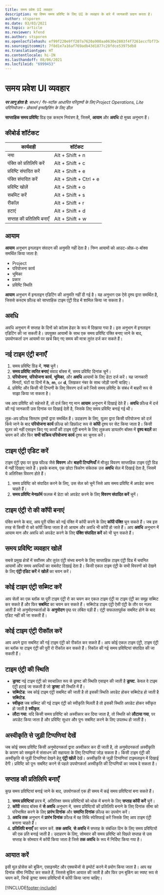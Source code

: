 ```yaml
---
title: समय प्रवेश UI व्यवहार
description: यह विषय समय प्रविष्टि के लिए UI के व्यवहार के बारे में जानकारी प्रदान करता है।
author: stsporen
ms.date: 03/03/2021
ms.topic: article
ms.reviewer: kfend
ms.author: stsporen
ms.openlocfilehash: ef99f220e9ff207a7620a900aa0630e2803f4f7261eccfbf73ed79717648bf92
ms.sourcegitcommit: 7f8d1e7a16af769adb43d1877c28fdce53975db8
ms.translationtype: HT
ms.contentlocale: hi-IN
ms.lasthandoff: 08/06/2021
ms.locfileid: "6999453"
---
```

# <a name="time-entry-ui-behavior"></a>समय प्रवेश UI व्यवहार

_**पर लागू होता है:** साधन / गैर-स्टॉक आधारित परिदृश्यों के लिए Project Operations, Lite परिनियोजन - प्रोफार्मा इनवॉइसिंग के लिए डील_


**साप्ताहिक समय प्रविष्टि** ग्रिड एक कस्टम नियंत्रण है, जिसमें, **आयाम** और **अवधि** दो मुख्य अनुभाग हैं।

## <a name="keyboard-shortcuts"></a>कीबोर्ड शॉर्टकट
| कार्यवाही        | शॉर्टकट                  |
|------------   |------------------------   |
| नया           | Alt + Shift + n           |
| पंक्ति को प्रतिलिपि करें      | Alt + Shift + c           |
| प्रविष्टि संपादित करें    | Alt + Shift + e           |
| पंक्ति संपादित करें      | Alt + Shift + Ctrl + e    |
| प्रविष्टि खोलें    | Alt + Shift + o           |
| सबमिट करें        | Alt + Shift + s           |
| रीकॉल        | Alt + Shift + r           |
| हटाएं        | Alt + Shift + d           |
| सप्ताह की प्रतिलिपि बनाएँ     | Alt + Shift + w           |

## <a name="dimensions"></a>आयाम
**आयाम** अनुभाग इनलाइन संपादन की अनुमति नहीं देता है। निम्न आयामों को आउट-ऑफ़-द-बॉक्स समर्थित किया जाता है:

  - Project
  - परियोजना कार्य
  - भूमिका
  - प्रकार
  - प्रविष्टि स्थिति

**आयाम** अनुभाग में इनलाइन एडिटिंग की अनुमति नहीं दी गई है। यह अनुभाग एक ऐसे दृश्य द्वारा समर्थित है, जिससे कस्टम फ़ील्ड को साप्ताहिक टाइम एंट्री ग्रिड में शामिल किया जा सकता है।

## <a name="duration"></a>अवधि
अवधि अनुभाग में सप्ताह के दिनों को कॉलम हेडर के रूप में दिखाया गया है। इस अनुभाग में इनलाइन एडिटिंग की जा सकती है। उपयुक्त आयामों के साथ एक समय प्रविष्टि पंक्ति बनाए जाने के बाद, उपयोगकर्ता उन आयामों पर खर्च किए गए समय की मात्रा तुरंत दर्ज कर सकते हैं।

## <a name="create-a-new-time-entry"></a>नई टाइम एंट्री बनाएँ

1. समय प्रविष्टि ग्रिड में, **नया** चुनें। 
2. **समय प्रविष्टि त्वरित बनाएं** संवाद बॉक्स में, समय प्रविष्टि दिनांक चुनें।
3. **परियोजना**, **परियोजना कार्य**, **भूमिका**, और **अवधि** आयामों के लिए डेटा दर्ज करें। यह जानकारी मिनटों, घंटों या दिनों में **h**, **m**, or **d**, लिखकर नंबर के साथ जोड़ी जानी चाहिए। 
4. प्रविष्टि और किसी भी टिप्पणी के लिए विवरण दर्ज करें जिसे समय प्रविष्टि के संबंध में बाहरी रूप से साझा किया जा सकता है। 

जब आप प्रविष्टि को सहेजते हैं, तो दर्ज किए गए मान **आयाम** अनुभाग में दिखाई देते हैं। **अवधि** फ़ील्ड में दर्ज की गई जानकारी उस दिनांक पर दिखाई देती है, जिसके लिए समय प्रविष्टि बनाई गई थी।

लुक-अप फ़ील्ड सिस्टम दृश्यों द्वारा समर्थित हैं। उदाहरण के लिए, यूज़र द्वारा किसी परियोजना को दर्ज किये जाने के बाद **परियोजना कार्य** फ़ील्ड को डिफ़ॉल्ट रूप से **कॉपी** दृश्य पर सेट किया जाता है। किसी यूज़र को नहीं एसाइन किए गए कार्यों की टाइम एंट्री बनाने के लिए लुकअप डायलॉग बॉक्स में **दृश्य बदलें** का चयन करें और फिर **सभी सक्रिय परियोजना कार्य** दृश्य का चुनाव करें।

## <a name="edit-a-time-entry"></a>टाइम एंट्री एडिट करें 
टाइम एंट्री पृष्ठ पर कुछ फील्ड जैसे **विवरण** और **बाहरी टिप्पणियाँ** में मौजूद विवरण साप्ताहिक टाइम एंट्री ग्रिड में नहीं दिखाए जाते हैं। इसके बजाय, एक छोटा त्रिकोण संकेतक उस **अवधि** सेल में दिखाई देता है, जिसमें ये अतिरिक्त विवरण होते हैं। 

1. समय प्रविष्टि को संपादित करने के लिए, उस सेल को चुनें जिसे आप समय प्रविष्टि में अपडेट करना चाहते हैं।
2. **समय प्रविष्टि मेनफ़ॉर्म** फलक में डेटा को अपडेट करने के लिए **विवरण संपादित करें** चुनें। 

## <a name="copy-a-time-entry-row"></a>टाइम एंट्री रो की कॉपी बनाएं
पंक्ति बनने के बाद, आप पूरी पंक्ति को नई पंक्ति में कॉपी करने के लिए **कॉपी पंक्ति** चुन सकते हैं। जब इस तरह से किसी रो को कॉपी किया जाता है तो आयाम और अवधि भी कॉपी हो जाते हैं। आप **अवधि** अनुभाग में आयाम मान और अवधि को अपडेट करने के लिए **पंक्ति संपादित करें** को भी चुन सकते हैं।

## <a name="open-a-time-entry-behavior"></a>समय प्रविष्टि व्यवहार खोलें
सबसे प्रमुख क्षेत्रों में सर्वोत्तम और तुरंत एंट्री संभव बनाने के लिए साप्ताहिक टाइम एंट्री ग्रिड में चयनित आयामों और समय अवधियों का सबसेट दिखाई देता है। किसी एकल टाइम एंट्री के सभी विवरणों को देखने के लिए **एंट्री एडिट करें** में **खोलें** का चयन करें।

## <a name="submit-a-time-entry"></a>कोई टाइम एंट्री सब्मिट करें
आप सेलों का एक ब्लॉक या पूरी टाइम एंट्री रो का चयन कर एकल टाइम एंट्री या टाइम एंट्री का समूह सब्मिट कर सकते हैं और फिर **सबमिट** का चयन कर सकते हैं। सब्मिटेड टाइम एंट्री ऐसी एंट्री के तौर पर नज़र आती हैं जो अनुमोदनकर्ताओं के **अनुमोदन** पृष्ठ पर लंबित पड़ी हैं। एंट्री सफलतापूर्वक सबमिट होने के बाद एडिट नहीं की जा सकती हैं।

## <a name="recall-a-time-entry"></a>कोई टाइम एंट्री रीकॉल करें
आप अपने द्वारा सबमिट की गई टाइम एंट्री को रीकॉल कर सकते हैं। आप कोई एकल टाइम एंट्री, टाइम एंट्री का ब्लॉक या टाइम एंट्री की पूरी रो रीकॉल कर सकते हैं। रिकॉल की गई समय प्रविष्टियां संपादित की जा सकती हैं।

## <a name="time-entry-status"></a>टाइम एंट्री की स्थिति

- **ड्राफ्ट** नई टाइम एंट्री को स्वचालित रूप से ड्राफ्ट की स्थिति एसाइन की जाती है **ड्राफ्ट**. केवल वे टाइम एंट्री हटाई जा सकती हैं जो **ड्राफ्ट** की स्थिति में हैं।
- **सब्मिटेड**: जब कोई टाइम एंट्री सबमिट की जाती है तो इसकी स्थिति अपडेट होकर सब्मिटेड हो जाती है **सब्मिटेड**. 
- **स्वीकृत** जब सब्मिट की गई टाइम एंट्री को स्वीकृति मिलती है तो इसकी स्थिति अपडेट होकर स्वीकृत हो जाती है **स्वीकृत**. 
- **लौटा गया**: यदि किसी समय प्रविष्टि को अस्वीकार कर दिया जाता है, तो स्थिति को **लौटाया गया**, पर अपडेट किया जाता है और प्रविष्टि सुधार और पुनः सबमिट करने के लिए उपलब्ध हो जाती है। 

## <a name="view-rejection-comments"></a>अस्वीकृति से जुड़ी टिप्पणियां देखें
जब कोई समय प्रविष्टि किसी अनुमोदनकर्ता द्वारा अस्वीकार कर दी जाती है, तो अनुमोदनकर्ता अस्वीकृति के कारण को समझने में संसाधन की सहायता के लिए टिप्पणियां जोड़ सकता है। किसी टाइम एंट्री की अस्वीकृति से जुड़ी टिप्पणियां देखने हेतु **एंट्री खोलें** देखें। अस्वीकृति से जुड़ी टिप्पणियां टाइमलाइन में दिखाई देंगी। प्रविष्टि को पुनः सबमिट करने से पहले उपयोगकर्ता अस्वीकृति की टिप्पणियों का जवाब दे सकता है।

## <a name="copy-week"></a>सप्ताह की प्रतिलिपि बनाएँ
कुछ समय प्रविष्टियां बनाई जाने के बाद, उपयोगकर्ता एक ही समय में कई समय प्रविष्टियां बना सकते हैं।

1. **समय प्रविष्टियां** प्रपत्र में, अतिरिक्त समय प्रविष्टियों को थोक में बनाने के लिए **सप्ताह कॉपी करें** चुनें। 
2. **कॉपी** संवाद बॉक्स में **से अवधि** अनुभाग में, समय प्रविष्टियों की प्रतिलिपि बनाने के लिए दिनांक सीमा को परिभाषित करने के लिए **प्रारंभ दिनांक** और **समाप्ति दिनांक** फ़ील्ड का उपयोग करें। 
3. **अवधि तक** अनुभाग में **प्रारंभ दिनांक** फ़ील्ड में वह तिथि स्पेसिफाई करें जिसके लिए आप टाइम एंट्री बनाना चाहते हैं। 
4. **प्रतिलिपि बनाएँ** का चयन करें. **तक अवधि**, **से अवधि** में सप्ताह के संबंधित दिन के लिए समय प्रविष्टियों की एक प्रति बनाई जाती है। उदाहरण के लिए, सोमवार की समय प्रविष्टि को पिछले सप्ताह से उस सप्ताह के सोमवार में कॉपी किया जाता है जिसे **तक अवधि** के रूप में निर्दिष्ट किया गया है।

## <a name="import"></a>आयात करें
इसी मूल प्रोसेस को बुकिंग, एसाइनमेंट और एक्सचेंजों से इम्पोर्ट करने में प्रयोग किया जाता है। आप वह दिनांक सीमा निर्दिष्ट कर सकते हैं, जिससे बुकिंग आयात की जाती है और फिर उन बुकिंग का स्पष्ट रूप से चयन करें, जिन्हें ड्राफ्ट समय प्रविष्टियों में कॉपी किया जाना चाहिए। 


[!INCLUDE[footer-include](../includes/footer-banner.md)]

